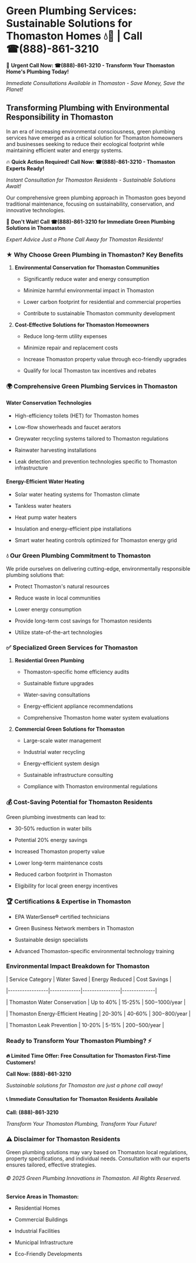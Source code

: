 # Green Plumbing Services: Sustainable Solutions for Thomaston Homes 💧🌿 | Call ☎(888)-861-3210

🚨 **Urgent Call Now: ☎(888)-861-3210 - Transform Your Thomaston Home's Plumbing Today!**
*Immediate Consultations Available in Thomaston - Save Money, Save the Planet!*

## Transforming Plumbing with Environmental Responsibility in Thomaston

In an era of increasing environmental consciousness, green plumbing services have emerged as a critical solution for Thomaston homeowners and businesses seeking to reduce their ecological footprint while maintaining efficient water and energy systems. 

🔥 **Quick Action Required! Call Now: ☎(888)-861-3210 - Thomaston Experts Ready!**
*Instant Consultation for Thomaston Residents - Sustainable Solutions Await!*

Our comprehensive green plumbing approach in Thomaston goes beyond traditional maintenance, focusing on sustainability, conservation, and innovative technologies.

🚨 **Don't Wait! Call ☎(888)-861-3210 for Immediate Green Plumbing Solutions in Thomaston**
*Expert Advice Just a Phone Call Away for Thomaston Residents!*

### ★ Why Choose Green Plumbing in Thomaston? Key Benefits

1. **Environmental Conservation for Thomaston Communities** 
   - Significantly reduce water and energy consumption
   - Minimize harmful environmental impact in Thomaston
   - Lower carbon footprint for residential and commercial properties
   - Contribute to sustainable Thomaston community development

2. **Cost-Effective Solutions for Thomaston Homeowners** 
   - Reduce long-term utility expenses
   - Minimize repair and replacement costs
   - Increase Thomaston property value through eco-friendly upgrades
   - Qualify for local Thomaston tax incentives and rebates

### 🌍 Comprehensive Green Plumbing Services in Thomaston

#### Water Conservation Technologies
- High-efficiency toilets (HET) for Thomaston homes
- Low-flow showerheads and faucet aerators
- Greywater recycling systems tailored to Thomaston regulations
- Rainwater harvesting installations
- Leak detection and prevention technologies specific to Thomaston infrastructure

#### Energy-Efficient Water Heating
- Solar water heating systems for Thomaston climate
- Tankless water heaters
- Heat pump water heaters
- Insulation and energy-efficient pipe installations
- Smart water heating controls optimized for Thomaston energy grid

### 💧 Our Green Plumbing Commitment to Thomaston

We pride ourselves on delivering cutting-edge, environmentally responsible plumbing solutions that:
- Protect Thomaston's natural resources
- Reduce waste in local communities
- Lower energy consumption
- Provide long-term cost savings for Thomaston residents
- Utilize state-of-the-art technologies

### ✅ Specialized Green Services for Thomaston

1. **Residential Green Plumbing**
   - Thomaston-specific home efficiency audits
   - Sustainable fixture upgrades
   - Water-saving consultations
   - Energy-efficient appliance recommendations
   - Comprehensive Thomaston home water system evaluations

2. **Commercial Green Solutions for Thomaston**
   - Large-scale water management
   - Industrial water recycling
   - Energy-efficient system design
   - Sustainable infrastructure consulting
   - Compliance with Thomaston environmental regulations

### 💰 Cost-Saving Potential for Thomaston Residents

Green plumbing investments can lead to:
- 30-50% reduction in water bills
- Potential 20% energy savings
- Increased Thomaston property value
- Lower long-term maintenance costs
- Reduced carbon footprint in Thomaston
- Eligibility for local green energy incentives

### 🏆 Certifications & Expertise in Thomaston

- EPA WaterSense® certified technicians
- Green Business Network members in Thomaston
- Sustainable design specialists
- Advanced Thomaston-specific environmental technology training

### Environmental Impact Breakdown for Thomaston

| Service Category | Water Saved | Energy Reduced | Cost Savings |
|-----------------|-------------|----------------|--------------|
| Thomaston Water Conservation | Up to 40% | 15-25% | $500-$1000/year |
| Thomaston Energy-Efficient Heating | 20-30% | 40-60% | $300-$800/year |
| Thomaston Leak Prevention | 10-20% | 5-15% | $200-$500/year |

### Ready to Transform Your Thomaston Plumbing? ⚡

**🔥 Limited Time Offer: Free Consultation for Thomaston First-Time Customers!**

**Call Now: (888)-861-3210**
*Sustainable solutions for Thomaston are just a phone call away!*

#### 📞 Immediate Consultation for Thomaston Residents Available

**Call: (888)-861-3210**
*Transform Your Thomaston Plumbing, Transform Your Future!*

### ⚠️ Disclaimer for Thomaston Residents

Green plumbing solutions may vary based on Thomaston local regulations, property specifications, and individual needs. Consultation with our experts ensures tailored, effective strategies.

###### © 2025 Green Plumbing Innovations in Thomaston. All Rights Reserved.

**Service Areas in Thomaston:** 
- Residential Homes
- Commercial Buildings
- Industrial Facilities
- Municipal Infrastructure
- Eco-Friendly Developments